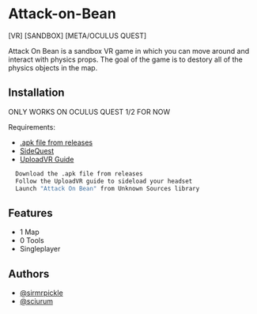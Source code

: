 # Attack-on-Bean
[VR] [SANDBOX] [META/OCULUS QUEST]

Attack On Bean is a sandbox VR game in which you can move around and interact with physics props. The goal of the game is to destory all of the physics objects in the map.

## Installation

ONLY WORKS ON OCULUS QUEST 1/2 FOR NOW

Requirements:
- [.apk file from releases](https://github.com/Sciurum/Attack-on-Bean/releases)
- [SideQuest](https://sidequestvr.com/setup-howto)
- [UploadVR Guide](https://uploadvr.com/sideloading-quest-how-to/)


```bash
  Download the .apk file from releases
  Follow the UploadVR guide to sideload your headset
  Launch "Attack On Bean" from Unknown Sources library
```
    
## Features

- 1 Map
- 0 Tools
- Singleplayer

## Authors

- [@sirmrpickle](https://www.github.com/sirmrpickle)
- [@sciurum](https://www.github.com/sciurum)


